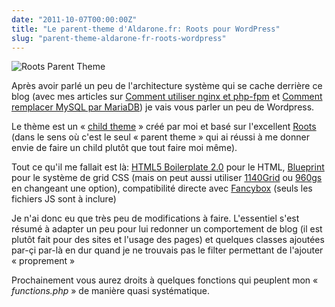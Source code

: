 ```yaml
---
date: "2011-10-07T00:00:00Z"
title: "Le parent-theme d'Aldarone.fr: Roots pour WordPress"
slug: "parent-theme-aldarone-fr-roots-wordpress"
---
```


![Roots Parent Theme](/img/Roots-parent-theme.jpg)

Après avoir parlé un peu de l'architecture système qui se cache derrière ce blog (avec mes articles sur <a href="https://aldarone.fr/avec-quoi-il-marche-ton-serveur/" title="Avec quoi il marche ton serveur ?">Comment utiliser nginx et php-fpm</a> et <a href="https://aldarone.fr/passer-de-mysql-a-mariadb/" title="Passer de MySQL à MariaDB">Comment remplacer MySQL par MariaDB</a>) je vais vous parler un peu de Wordpress.

Le thème est un « <a href="http://codex.wordpress.org/Child_Themes">child theme</a> » créé par moi et basé sur l'excellent <a href="http://www.rootstheme.com/">Roots</a> (dans le sens où c'est le seul « parent theme » qui ai réussi à me donner envie de faire un child plutôt que tout faire moi même).

Tout ce qu'il me fallait est là: <a href="http://fr.html5boilerplate.com/">HTML5 Boilerplate 2.0</a> pour le HTML, <a href="http://www.blueprintcss.org/">Blueprint</a> pour le système de grid CSS (mais on peut aussi utiliser <a href="http://cssgrid.net/">1140Grid</a> ou <a href="http://960.gs/">960gs</a> en changeant une option), compatibilité directe avec <a href="http://fancybox.net/">Fancybox</a> (seuls les fichiers JS sont à inclure)

Je n'ai donc eu que très peu de modifications à faire. L'essentiel s'est résumé à adapter un peu pour lui redonner un comportement de blog (il est plutôt fait pour des sites et l'usage des pages) et quelques classes ajoutées par-çi par-là en dur quand je ne trouvais pas le filter permettant de l'ajouter « proprement »

Prochainement vous aurez droits à quelques fonctions qui peuplent mon « <em>functions.php</em> » de manière quasi systématique.

